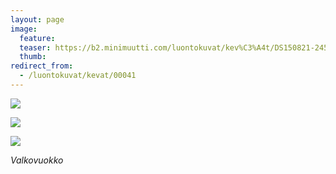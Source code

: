 ```yaml
---
layout: page
image:
  feature:
  teaser: https://b2.minimuutti.com/luontokuvat/kev%C3%A4t/DS150821-245px.jpg
  thumb:
redirect_from:
  - /luontokuvat/kevat/00041
---
```


![](https://b2.minimuutti.com/luontokuvat/kev%C3%A4t/DS15081-800px.jpg)

![](https://b2.minimuutti.com/luontokuvat/kev%C3%A4t/DS15086-800px.jpg)

![](https://b2.minimuutti.com/luontokuvat/kev%C3%A4t/DS15082-800px.jpg)

*Valkovuokko*

